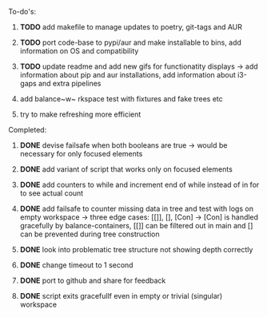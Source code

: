 To-do\'s:

1.  **TODO** add makefile to manage updates to poetry,
    git-tags and AUR

2.  **TODO** port code-base to pypi/aur and make installable
    to bins, add information on OS and compatibility

3.  **TODO** update readme and add new gifs for functionatity
    displays -\> add information about pip and aur installations, add
    information about i3-gaps and extra pipelines

4.  add balance~w~ rkspace test with fixtures and fake trees etc

5.  try to make refreshing more efficient

Completed:

1.  **DONE** devise failsafe when both booleans are true -\>
    would be necessary for only focused elements

2.  **DONE** add variant of script that works only on focused
    elements

3.  **DONE** add counters to while and increment end of while
    instead of in for to see actual count

4.  **DONE** add failsafe to counter missing data in tree and
    test with logs on empty workspace -\> three edge cases: \[\[\]\],
    \[\], \[Con\] -\> \[Con\] is handled gracefully by
    balance-containers, \[\[\]\] can be filtered out in main and \[\]
    can be prevented during tree construction

5.  **DONE** look into problematic tree structure not showing
    depth correctly

6.  **DONE** change timeout to 1 second

7.  **DONE** port to github and share for feedback

8.  **DONE** script exits gracefullf even in empty or trivial
    (singular) workspace
